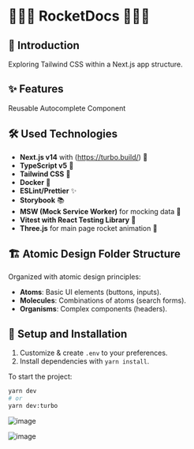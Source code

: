 # 🚀🚀🚀 RocketDocs 🚀🚀🚀

## 📖 Introduction

Exploring Tailwind CSS within a Next.js app structure.

## ✨ Features

Reusable Autocomplete Component

## 🛠 Used Technologies

- **Next.js v14** with (https://turbo.build/) 🚀
- **TypeScript v5** 📝
- **Tailwind CSS** 💨
- **Docker** 🐳
- **ESLint/Prettier** ✨
- **Storybook** 📚
- **MSW (Mock Service Worker)** for mocking data 📡
- **Vitest with React Testing Library** 🧪
- **Three.js** for main page rocket animation 🚀

## 🏗 Atomic Design Folder Structure

Organized with atomic design principles:

- **Atoms**: Basic UI elements (buttons, inputs).
- **Molecules**: Combinations of atoms (search forms).
- **Organisms**: Complex components (headers).

## 🚀 Setup and Installation

1. Customize & create `.env` to your preferences.
2. Install dependencies with `yarn install`.

To start the project:
```bash
yarn dev
# or
yarn dev:turbo
```
![image](https://github.com/junidevs/AutocompleteCmp/assets/52135894/4bb88daa-2f7f-4512-9cee-7d2a9e3aa488)

![image](https://github.com/junidevs/AutocompleteCmp/assets/52135894/ff79cf5a-38a9-4ca6-a7d0-36714f64198f)


